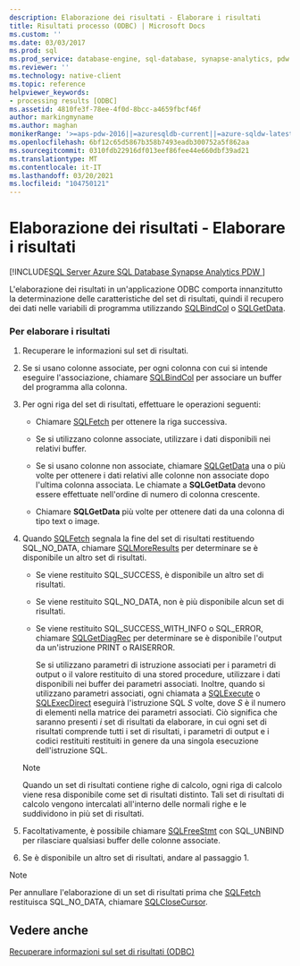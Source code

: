 ```yaml
---
description: Elaborazione dei risultati - Elaborare i risultati
title: Risultati processo (ODBC) | Microsoft Docs
ms.custom: ''
ms.date: 03/03/2017
ms.prod: sql
ms.prod_service: database-engine, sql-database, synapse-analytics, pdw
ms.reviewer: ''
ms.technology: native-client
ms.topic: reference
helpviewer_keywords:
- processing results [ODBC]
ms.assetid: 4810fe3f-78ee-4f0d-8bcc-a4659fbcf46f
author: markingmyname
ms.author: maghan
monikerRange: '>=aps-pdw-2016||=azuresqldb-current||=azure-sqldw-latest||>=sql-server-2016||>=sql-server-linux-2017||=azuresqldb-mi-current'
ms.openlocfilehash: 6bf12c65d5867b358b7493eadb300752a5f862aa
ms.sourcegitcommit: 0310fdb22916df013eef86fee44e660dbf39ad21
ms.translationtype: MT
ms.contentlocale: it-IT
ms.lasthandoff: 03/20/2021
ms.locfileid: "104750121"
---
```

# <a name="processing-results---process-results"></a>Elaborazione dei risultati - Elaborare i risultati
[!INCLUDE[SQL Server Azure SQL Database Synapse Analytics PDW ](../../includes/applies-to-version/sql-asdb-asdbmi-asa-pdw.md)]

L'elaborazione dei risultati in un'applicazione ODBC comporta innanzitutto la determinazione delle caratteristiche del set di risultati, quindi il recupero dei dati nelle variabili di programma utilizzando [SQLBindCol](../../relational-databases/native-client-odbc-api/sqlbindcol.md) o [SQLGetData](../../relational-databases/native-client-odbc-api/sqlgetdata.md).  
  
### <a name="to-process-results"></a>Per elaborare i risultati  
  
1.  Recuperare le informazioni sul set di risultati.  
  
2.  Se si usano colonne associate, per ogni colonna con cui si intende eseguire l'associazione, chiamare [SQLBindCol](../../relational-databases/native-client-odbc-api/sqlbindcol.md) per associare un buffer del programma alla colonna.  
  
3.  Per ogni riga del set di risultati, effettuare le operazioni seguenti:  
  
    -   Chiamare [SQLFetch](../../odbc/reference/syntax/sqlfetch-function.md) per ottenere la riga successiva.  
  
    -   Se si utilizzano colonne associate, utilizzare i dati disponibili nei relativi buffer.  
  
    -   Se si usano colonne non associate, chiamare [SQLGetData](../../relational-databases/native-client-odbc-api/sqlgetdata.md) una o più volte per ottenere i dati relativi alle colonne non associate dopo l'ultima colonna associata. Le chiamate a **SQLGetData** devono essere effettuate nell'ordine di numero di colonna crescente.  
  
    -   Chiamare **SQLGetData** più volte per ottenere dati da una colonna di tipo text o image.  
  
4.  Quando [SQLFetch](../../odbc/reference/syntax/sqlfetch-function.md) segnala la fine del set di risultati restituendo SQL_NO_DATA, chiamare [SQLMoreResults](../../relational-databases/native-client-odbc-api/sqlmoreresults.md) per determinare se è disponibile un altro set di risultati.  
  
    -   Se viene restituito SQL_SUCCESS, è disponibile un altro set di risultati.  
  
    -   Se viene restituito SQL_NO_DATA, non è più disponibile alcun set di risultati.  
  
    -   Se viene restituito SQL_SUCCESS_WITH_INFO o SQL_ERROR, chiamare [SQLGetDiagRec](../../odbc/reference/syntax/sqlgetdiagrec-function.md) per determinare se è disponibile l'output da un'istruzione PRINT o RAISERROR.  
  
         Se si utilizzano parametri di istruzione associati per i parametri di output o il valore restituito di una stored procedure, utilizzare i dati disponibili nei buffer dei parametri associati. Inoltre, quando si utilizzano parametri associati, ogni chiamata a [SQLExecute](../../odbc/reference/syntax/sqlexecute-function.md) o [SQLExecDirect](../../odbc/reference/syntax/sqlexecdirect-function.md) eseguirà l'istruzione SQL *S* volte, dove *S* è il numero di elementi nella matrice dei parametri associati. Ciò significa che saranno presenti *i* set di risultati da elaborare, in cui ogni set di risultati comprende tutti i set di risultati, i parametri di output e i codici restituiti restituiti in genere da una singola esecuzione dell'istruzione SQL.  
  
    > [!NOTE]  
    >  Quando un set di risultati contiene righe di calcolo, ogni riga di calcolo viene resa disponibile come set di risultati distinto. Tali set di risultati di calcolo vengono intercalati all'interno delle normali righe e le suddividono in più set di risultati.  
  
5.  Facoltativamente, è possibile chiamare [SQLFreeStmt](../../relational-databases/native-client-odbc-api/sqlfreestmt.md) con SQL_UNBIND per rilasciare qualsiasi buffer delle colonne associate.  
  
6.  Se è disponibile un altro set di risultati, andare al passaggio 1.  

> [!NOTE]  
>  Per annullare l'elaborazione di un set di risultati prima che [SQLFetch](../../odbc/reference/syntax/sqlfetch-function.md) restituisca SQL_NO_DATA, chiamare [SQLCloseCursor](../../relational-databases/native-client-odbc-api/sqlclosecursor.md).  
  
## <a name="see-also"></a>Vedere anche  
[Recuperare informazioni sul set di risultati &#40;ODBC&#41;](../../relational-databases/native-client-odbc-how-to/processing-results-retrieve-result-set-information.md)   
  
